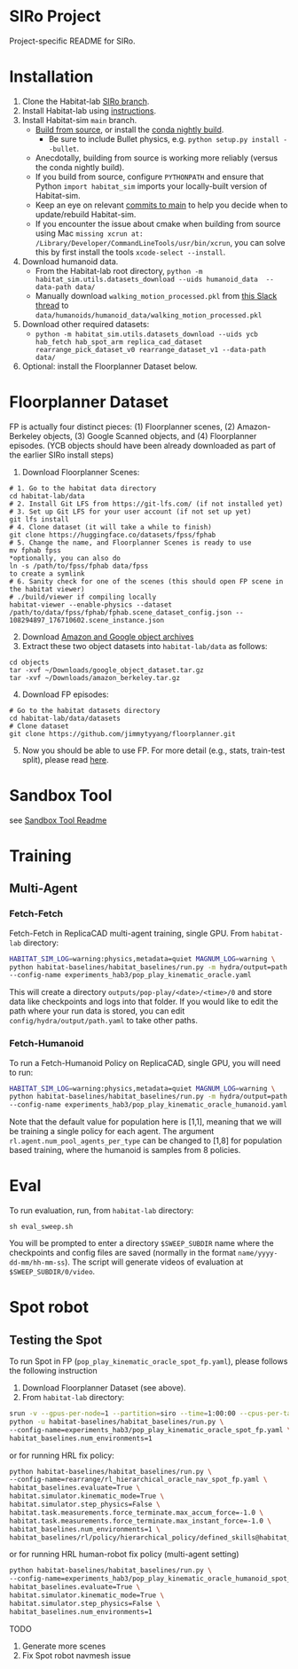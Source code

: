 # SIRo Project

Project-specific README for SIRo.

# Installation

1. Clone the Habitat-lab [SIRo branch](https://github.com/facebookresearch/habitat-lab/tree/SIRo).
1. Install Habitat-lab using [instructions](https://github.com/facebookresearch/habitat-lab/tree/SIRo#installation).
1. Install Habitat-sim `main` branch.
    * [Build from source](https://github.com/facebookresearch/habitat-sim/blob/main/BUILD_FROM_SOURCE.md), or install the [conda nightly build](https://github.com/facebookresearch/habitat-sim#recommended-conda-packages).
        * Be sure to include Bullet physics, e.g. `python setup.py install --bullet`.
    * Anecdotally, building from source is working more reliably (versus the conda nightly build).
    * If you build from source, configure `PYTHONPATH` and ensure that Python `import habitat_sim` imports your locally-built version of Habitat-sim.
    * Keep an eye on relevant [commits to main](https://github.com/facebookresearch/habitat-sim/commits/main) to help you decide when to update/rebuild Habitat-sim.
    * If you encounter the issue about cmake when building from source using Mac `missing xcrun at: /Library/Developer/CommandLineTools/usr/bin/xcrun`, you can solve this by first install the tools `xcode-select --install`.
1. Download humanoid data.
    * From the Habitat-lab root directory, `python -m habitat_sim.utils.datasets_download --uids humanoid_data  --data-path data/`
    * Manually download `walking_motion_processed.pkl` from [this Slack thread](https://cvmlp.slack.com/archives/C0460NTKM4G/p1678403985106999?thread_ts=1678402520.813389&cid=C0460NTKM4G) to `data/humanoids/humanoid_data/walking_motion_processed.pkl`
1. Download other required datasets:
    * `python -m habitat_sim.utils.datasets_download --uids ycb hab_fetch hab_spot_arm replica_cad_dataset rearrange_pick_dataset_v0 rearrange_dataset_v1 --data-path data/`
1. Optional: install the Floorplanner Dataset below.

# Floorplanner Dataset

FP is actually four distinct pieces: (1) Floorplanner scenes, (2) Amazon-Berkeley objects, (3) Google Scanned objects, and (4) Floorplanner episodes. (YCB objects should have been already downloaded as part of the earlier SIRo install steps)

1. Download Floorplanner Scenes:
```
# 1. Go to the habitat data directory
cd habitat-lab/data
# 2. Install Git LFS from https://git-lfs.com/ (if not installed yet)
# 3. Set up Git LFS for your user account (if not set up yet)
git lfs install
# 4. Clone dataset (it will take a while to finish)
git clone https://huggingface.co/datasets/fpss/fphab
# 5. Change the name, and Floorplanner Scenes is ready to use
mv fphab fpss
*optionally, you can also do
ln -s /path/to/fpss/fphab data/fpss
to create a symlink
# 6. Sanity check for one of the scenes (this should open FP scene in the habitat viewer)
# ./build/viewer if compiling locally
habitat-viewer --enable-physics --dataset /path/to/data/fpss/fphab/fphab.scene_dataset_config.json -- 108294897_176710602.scene_instance.json
```
2. Download [Amazon and Google object archives](https://drive.google.com/drive/folders/1x6i3sDYheCWoi59lv27ZyPG4Ii2GhEZB)
3. Extract these two object datasets into `habitat-lab/data` as follows:
```
cd objects
tar -xvf ~/Downloads/google_object_dataset.tar.gz
tar -xvf ~/Downloads/amazon_berkeley.tar.gz
```
4. Download FP episodes:
```
# Go to the habitat datasets directory
cd habitat-lab/data/datasets
# Clone dataset
git clone https://github.com/jimmytyyang/floorplanner.git
```
5. Now you should be able to use FP. For more detail (e.g., stats, train-test split), please read [here](https://docs.google.com/document/d/11m66SUawGPFxWYHN2E8rDw3g679dpiBf8Es-o3PRl5I/edit?usp=sharing).

# Sandbox Tool

see [Sandbox Tool Readme](./examples/siro_sandbox/README.md)

# Training

## Multi-Agent

### Fetch-Fetch
Fetch-Fetch in ReplicaCAD multi-agent training, single GPU. From `habitat-lab` directory:
```bash
HABITAT_SIM_LOG=warning:physics,metadata=quiet MAGNUM_LOG=warning \
python habitat-baselines/habitat_baselines/run.py -m hydra/output=path \
--config-name experiments_hab3/pop_play_kinematic_oracle.yaml
```
This will create a directory `outputs/pop-play/<date>/<time>/0` and store data like checkpoints and logs into that folder. If you would like to edit the path where your run data is stored, you can edit `config/hydra/output/path.yaml` to take other paths.

### Fetch-Humanoid
To run a Fetch-Humanoid Policy on ReplicaCAD, single GPU, you will need to run:
```bash
HABITAT_SIM_LOG=warning:physics,metadata=quiet MAGNUM_LOG=warning \
python habitat-baselines/habitat_baselines/run.py -m hydra/output=path \
--config-name experiments_hab3/pop_play_kinematic_oracle_humanoid.yaml
```
Note that the default value for population here is [1,1], meaning that we will be training a single policy for each agent. The argument `rl.agent.num_pool_agents_per_type` can be changed to [1,8] for population based training, where the humanoid is samples from 8 policies.


# Eval

To run evaluation, run, from `habitat-lab` directory:

```
sh eval_sweep.sh
```

You will be prompted to enter a directory `$SWEEP_SUBDIR` name where the checkpoints and config files are saved (normally in the format `name/yyyy-dd-mm/hh-mm-ss`). The script will generate videos of evaluation at `$SWEEP_SUBDIR/0/video`.

# Spot robot

## Testing the Spot

To run Spot in FP (`pop_play_kinematic_oracle_spot_fp.yaml`), please follows the following instruction

1. Download Floorplanner Dataset (see above).
1. From `habitat-lab` directory:
```bash
srun -v --gpus-per-node=1 --partition=siro --time=1:00:00 --cpus-per-task 1 \
python -u habitat-baselines/habitat_baselines/run.py \
--config-name=experiments_hab3/pop_play_kinematic_oracle_spot_fp.yaml \
habitat_baselines.num_environments=1
```

or for running HRL fix policy:
```bash
python habitat-baselines/habitat_baselines/run.py \
--config-name=rearrange/rl_hierarchical_oracle_nav_spot_fp.yaml \
habitat_baselines.evaluate=True \
habitat.simulator.kinematic_mode=True \
habitat.simulator.step_physics=False \
habitat.task.measurements.force_terminate.max_accum_force=-1.0 \
habitat.task.measurements.force_terminate.max_instant_force=-1.0 \
habitat_baselines.num_environments=1 \
habitat_baselines/rl/policy/hierarchical_policy/defined_skills@habitat_baselines.rl.policy.main_agent.hierarchical_policy.defined_skills=oracle_skills
```

or for running HRL human-robot fix policy (multi-agent setting)
```bash
python habitat-baselines/habitat_baselines/run.py \
--config-name=experiments_hab3/pop_play_kinematic_oracle_humanoid_spot_fp.yaml \
habitat_baselines.evaluate=True \
habitat.simulator.kinematic_mode=True \
habitat.simulator.step_physics=False \
habitat_baselines.num_environments=1
```

TODO
1. Generate more scenes
2. Fix Spot robot navmesh issue
